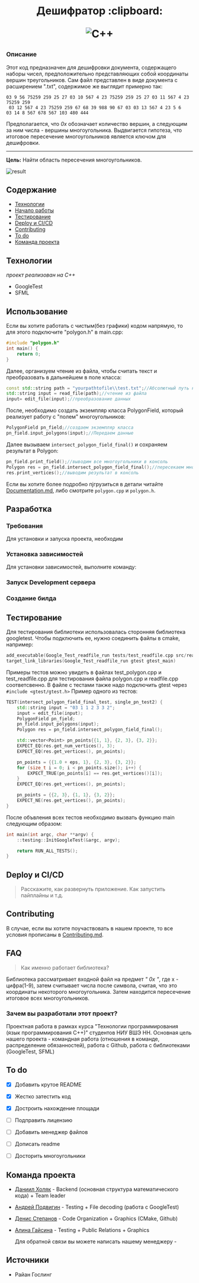 <h1 align="center">Дешифратор :clipboard:

![C++](https://img.shields.io/badge/c++-%2300599C.svg?style=for-the-badge&logo=c%2B%2B&logoColor=white)
</h1>
<h3 align="left">Описание</h3>
Этот код предназначен для дешифровки документа, содержащего наборы чисел, предположительно представляющих собой координаты вершин треугольников. Сам файл представлен в виде документа с расширением ".txt", содержимое же выглядит примерно так:

```
03 9 56 75259 259 25 27 03 10 567 4 23 75259 259 25 27 03 11 567 4 23 75259 259
 03 12 567 4 23 75259 259 67 68 39 988 90 67 03 03 13 567 4 23 5 6    03 14 8 567 678 567 103 480 444
```

Предполагается, что *0x* обозначает количество вершин, а следующим за ним числа - вершины многоугольника. Выдвигается гипотеза, что итоговое пересечение многоугольников является ключом для дешифровки.

---

**Цель:** Найти область пересечения многоугольников.

![result](https://github.com/DeStep3000/IOT/blob/master/results.png)

## Содержание
- [Технологии](#технологии)
- [Начало работы](#начало-работы)
- [Тестирование](#тестирование)
- [Deploy и CI/CD](#deploy-и-ci/cd)
- [Contributing](#contributing)
- [To do](#to-do)
- [Команда проекта](#команда-проекта)

## Технологии
*проект реализован на C++*
- GoogleTest
- SFML

## Использование
Если вы хотите работать с чистым(без графики) кодом напрямую, то для этого подключите "polygon.h" в main.cpp:
```c++
#include "polygon.h"
int main() {
    return 0;
}
```
Далее, организуем чтение из файла, чтобы считать текст и преобразовать в дальнейшем в поле класса:
```c++
const std::string path = "yourpathtofile\\test.txt";//Абсолютный путь к файлу
std::string input = read_file(path);//чтение из файла
input= edit_file(input);//преобразование данных
```
После, необходимо создать экземпляр класса PolygonField, который реализует работу с "полем" многоугольников:
```c++
PolygonField pn_field;//создаем экземпляр класса
pn_field.input_polygons(input);//Передаем данные
```
Далее вызываем ```intersect_polygon_field_final()``` и сохраняем результат в Polygon:
```c++
pn_field.print_field();//выводим все многоугольники в консоль
Polygon res = pn_field.intersect_polygon_field_final();//пересекаем многоугольники
res.print_vertices();//выводим результат в консоль
```
Если вы хотите более подробно пjгрузиться в детали читайте [Documentation.md](./DOCUMENTATION.md), либо смотрите ```polygon.cpp``` и ```polygon.h```.
## Разработка

### Требования
Для установки и запуска проекта, необходим 

### Установка зависимостей
Для установки зависимостей, выполните команду:

### Запуск Development сервера

### Создание билда


## Тестирование
Для теcтирования библиотеки использовалась сторонняя библиотека googletest. Чтобы подключить ее, нужно соединить файлы в cmake, например:
```c++
add_executable(Google_Test_readfile_run tests/test_readfile.cpp src/readfile.cpp)
target_link_libraries(Google_Test_readfile_run gtest gtest_main)
```
Примеры тестов можно увидеть в файлах test_polygon.cpp и test_readfile.cpp для тестирования файла polygon.cpp и readfile.cpp соответсвенно. В файле с тестами также надо подключить gtest через ```#include <gtest/gtest.h>```
Пример одного из тестов:
```c++
TEST(intersect_polygon_field_final_test, single_pn_test2) {
    std::string input = "03 1 1 2 3 3 2";
    input = edit_file(input);
    PolygonField pn_field;
    pn_field.input_polygons(input);
    Polygon res = pn_field.intersect_polygon_field_final();

    std::vector<Point> pn_points{{1, 1}, {2, 3}, {3, 2}};
    EXPECT_EQ(res.get_num_vertices(), 3);
    EXPECT_EQ(res.get_vertices(), pn_points);

    pn_points = {{1.0 + eps, 1}, {2, 3}, {3, 2}};
    for (size_t i = 0; i < pn_points.size(); i++) {
        EXPECT_TRUE(pn_points[i] == res.get_vertices()[i]);
    }
    EXPECT_EQ(res.get_vertices(), pn_points);

    pn_points = {{2, 3}, {1, 1}, {3, 2}};
    EXPECT_NE(res.get_vertices(), pn_points);
}
```
После объвления всех тестов необходимо вызвать функцию main следующим образом:
```c++
int main(int argc, char **argv) {
    ::testing::InitGoogleTest(&argc, argv);

    return RUN_ALL_TESTS();
}
```

## Deploy и CI/CD
> Расскажите, как развернуть приложение. Как запустить пайплайны и т.д.

## Contributing
В случае, если вы хотите поучаствовать в нашем проекте, то все условия прописаны в [Contributing.md](./CONTRIBUTING.md).

## FAQ 
> Как именно работает библиотека?

Библиотека рассматривает входной файл на предмет *" 0x "*, где x - цифра(1-9), затем считывает числа после символа, считая, что это координаты некоторого многоугольника. Затем находится пересечение итоговое всех многоугольников.

### Зачем вы разработали этот проект?
Проектная работа в рамках курса "Технологии программирования (язык программирования С++)" студентов НИУ ВШЭ НН. Основная цель нашего проекта - командная работа (отношения в команде, распределение обязанностей), работа с Github, работа с библиотеками (GoogleTest, SFML)

## To do
- [x] Добавить крутое README
- [x] Жестко затестить код
- [x] Достроить нахождение площади
- [ ] Подправить лицензию
- [ ] Добавить менеджер файлов
- [ ] Дописать readme
- [ ] Досторить многоугольники
      

## Команда проекта

- [Даниил Холяк](https://github.com/limoncatGod) - Backend (основная структура математического кода) + Team leader 
- [Андрей Подвигин](https://github.com/dragonpuffle) - Testing + File decoding (работа с GoogleTest) 
- [Денис Степанов](https://github.com/DeStep3000) - Code Organization + Graphics (CMake, Github)
- [Алина Гайсина](https://github.com/VVroli) - Testing + Public Relations + Graphics

  Для обратной связи вы можете написать нашему менеджеру - 
## Источники
- Райан Гослинг
